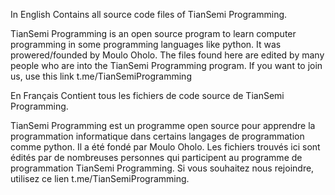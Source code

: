 In English
  Contains all source code files of TianSemi Programming.
  
  TianSemi Programming is an open source program to learn computer programming in some programming languages like python.
  It was prowered/founded by Moulo Oholo.
  The files found here are edited by many people who are into the TianSemi Programming program. If you want to join us, use this link t.me/TianSemiProgramming

  
En Français
  Contient tous les fichiers de code source de TianSemi Programming.
  
  TianSemi Programming est un programme open source pour apprendre la programmation informatique dans certains langages de programmation comme python.
  Il a été fondé par Moulo Oholo.
  Les fichiers trouvés ici sont édités par de nombreuses personnes qui participent au programme de programmation TianSemi Programming.
  Si vous souhaitez nous rejoindre, utilisez ce lien t.me/TianSemiProgramming.
